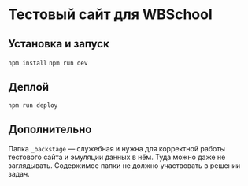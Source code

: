 # Тестовый сайт для WBSchool

## Установка и запуск

`npm install`
`npm run dev`

## Деплой

`npm run deploy`

## Дополнительно

Папка `_backstage` — служебная и нужна для корректной работы тестового сайта и эмуляции данных в нём. Туда можно даже не заглядывать. Содержимое папки не должно участвовать в решении задач.
